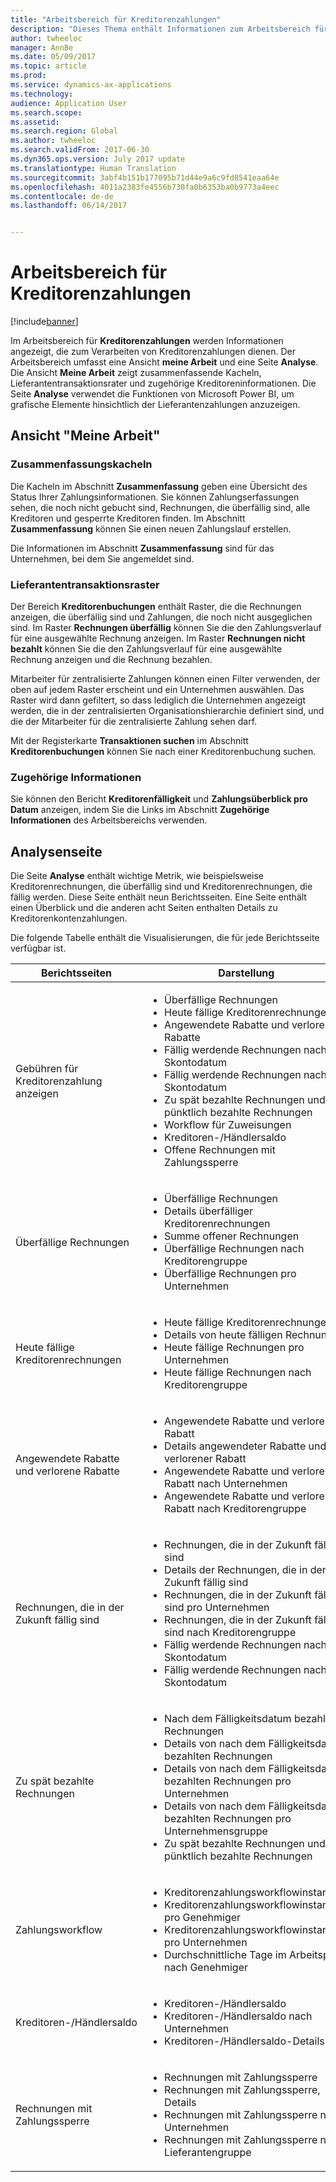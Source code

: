 ```yaml
---
title: "Arbeitsbereich für Kreditorenzahlungen"
description: "Dieses Thema enthält Informationen zum Arbeitsbereich für Kreditorenzahlungen. Im Arbeitsbereich für Kreditorenzahlungen werden Informationen angezeigt, die zum Verarbeiten von Kreditorenzahlungen dienen."
author: twheeloc
manager: AnnBe
ms.date: 05/09/2017
ms.topic: article
ms.prod: 
ms.service: dynamics-ax-applications
ms.technology: 
audience: Application User
ms.search.scope: 
ms.assetid: 
ms.search.region: Global
ms.author: twheeloc
ms.search.validFrom: 2017-06-30
ms.dyn365.ops.version: July 2017 update
ms.translationtype: Human Translation
ms.sourcegitcommit: 3abf4b151b177095b71d44e9a6c9fd8541eaa64e
ms.openlocfilehash: 4011a2383fe4556b730fa0b6353ba0b9773a4eec
ms.contentlocale: de-de
ms.lasthandoff: 06/14/2017


---
```


# <a name="vendor-payments-workspace"></a>Arbeitsbereich für Kreditorenzahlungen

[!include[banner](../includes/banner.md)]

Im Arbeitsbereich für **Kreditorenzahlungen** werden Informationen angezeigt, die zum Verarbeiten von Kreditorenzahlungen dienen. Der Arbeitsbereich umfasst eine Ansicht **meine Arbeit** und eine Seite **Analyse**. Die Ansicht **Meine Arbeit** zeigt zusammenfassende Kacheln, Lieferantentransaktionsrater und zugehörige Kreditoreninformationen. Die Seite **Analyse** verwendet die Funktionen von Microsoft Power BI, um grafische Elemente hinsichtlich der Lieferantenzahlungen anzuzeigen.

## <a name="my-work-view"></a>Ansicht "Meine Arbeit"

### <a name="summary-tiles"></a>Zusammenfassungskacheln

Die Kacheln im Abschnitt **Zusammenfassung** geben eine Übersicht des Status Ihrer Zahlungsinformationen. Sie können Zahlungserfassungen sehen, die noch nicht gebucht sind, Rechnungen, die überfällig sind, alle Kreditoren und gesperrte Kreditoren finden. Im Abschnitt **Zusammenfassung** können Sie einen neuen Zahlungslauf erstellen.

Die Informationen im Abschnitt **Zusammenfassung** sind für das Unternehmen, bei dem Sie angemeldet sind.

### <a name="vendor-transactions-grids"></a>Lieferantentransaktionsraster

Der Bereich **Kreditorenbuchungen** enthält Raster, die die Rechnungen anzeigen, die überfällig sind und Zahlungen, die noch nicht ausgeglichen sind. Im Raster **Rechnungen überfällig** können Sie die den Zahlungsverlauf für eine ausgewählte Rechnung anzeigen. Im Raster **Rechnungen nicht bezahlt** können Sie die den Zahlungsverlauf für eine ausgewählte Rechnung anzeigen und die Rechnung bezahlen.

Mitarbeiter für zentralisierte Zahlungen können einen Filter verwenden, der oben auf jedem Raster erscheint und ein Unternehmen auswählen. Das Raster wird dann gefiltert, so dass lediglich die Unternehmen angezeigt werden, die in der zentralisierten Organisationshierarchie definiert sind, und die der Mitarbeiter für die zentralisierte Zahlung sehen darf.

Mit der Registerkarte **Transaktionen suchen** im Abschnitt **Kreditorenbuchungen** können Sie nach einer Kreditorenbuchung suchen.

### <a name="related-information"></a>Zugehörige Informationen

Sie können den Bericht **Kreditorenfälligkeit** und **Zahlungsüberblick pro Datum** anzeigen, indem Sie die Links im Abschnitt **Zugehörige Informationen** des Arbeitsbereichs verwenden.

## <a name="analytics-page"></a>Analysenseite

Die Seite **Analyse** enthält wichtige Metrik, wie beispielsweise Kreditorenrechnungen, die überfällig sind und Kreditorenrechnungen, die fällig werden. Diese Seite enthält neun Berichtsseiten. Eine Seite enthält einen Überblick und die anderen acht Seiten enthalten Details zu Kreditorenkontenzahlungen.

Die folgende Tabelle enthält die Visualisierungen, die für jede Berichtsseite verfügbar ist.

| Berichtsseiten | Darstellung |
|-------------|---------------|
| Gebühren für Kreditorenzahlung anzeigen | <ul><li>Überfällige Rechnungen</li><li>Heute fällige Kreditorenrechnungen</li><li>Angewendete Rabatte und verlorene Rabatte</li><li>Fällig werdende Rechnungen nach Skontodatum</li><li>Fällig werdende Rechnungen nach Skontodatum</li><li>Zu spät bezahlte Rechnungen und pünktlich bezahlte Rechnungen</li><li>Workflow für Zuweisungen</li><li>Kreditoren-/Händlersaldo</li><li>Offene Rechnungen mit Zahlungssperre</li></ul> |
| Überfällige Rechnungen | <ul><li>Überfällige Rechnungen</li><li>Details überfälliger Kreditorenrechnungen</li><li>Summe offener Rechnungen</li><li>Überfällige Rechnungen nach Kreditorengruppe</li><li>Überfällige Rechnungen pro Unternehmen</li></ul> |
| Heute fällige Kreditorenrechnungen | <ul><li>Heute fällige Kreditorenrechnungen</li><li>Details von heute fälligen Rechnungen</li><li>Heute fällige Rechnungen pro Unternehmen</li><li>Heute fällige Rechnungen nach Kreditorengruppe</li></ul> |
| Angewendete Rabatte und verlorene Rabatte | <ul><li>Angewendete Rabatte und verlorener Rabatt</li><li>Details angewendeter Rabatte und verlorener Rabatt</li><li>Angewendete Rabatte und verlorener Rabatt nach Unternehmen</li><li>Angewendete Rabatte und verlorener Rabatt nach Kreditorengruppe</li></ul> |
| Rechnungen, die in der Zukunft fällig sind | <ul><li>Rechnungen, die in der Zukunft fällig sind</li><li>Details der Rechnungen, die in der Zukunft fällig sind</li><li>Rechnungen, die in der Zukunft fällig sind pro Unternehmen</li><li>Rechnungen, die in der Zukunft fällig sind nach Kreditorengruppe</li><li>Fällig werdende Rechnungen nach Skontodatum</li><li>Fällig werdende Rechnungen nach Skontodatum</li></ul> |
| Zu spät bezahlte Rechnungen | <ul><li>Nach dem Fälligkeitsdatum bezahlte Rechnungen</li><li>Details von nach dem Fälligkeitsdatum bezahlten Rechnungen</li><li>Details von nach dem Fälligkeitsdatum bezahlten Rechnungen pro Unternehmen</li><li>Details von nach dem Fälligkeitsdatum bezahlten Rechnungen pro Unternehmensgruppe</li><li>Zu spät bezahlte Rechnungen und pünktlich bezahlte Rechnungen</li></ul> |
| Zahlungsworkflow | <ul><li>Kreditorenzahlungsworkflowinstanzen</li><li>Kreditorenzahlungsworkflowinstanzen pro Genehmiger</li><li>Kreditorenzahlungsworkflowinstanzen pro Unternehmen</li><li>Durchschnittliche Tage im Arbeitsplan nach Genehmiger</li></ul> |
| Kreditoren-/Händlersaldo | <ul><li>Kreditoren-/Händlersaldo</li><li>Kreditoren-/Händlersaldo nach Unternehmen</li><li>Kreditoren-/Händlersaldo-Details</li></ul> |
| Rechnungen mit Zahlungssperre | <ul><li>Rechnungen mit Zahlungssperre</li><li>Rechnungen mit Zahlungssperre, Details</li><li>Rechnungen mit Zahlungssperre nach Unternehmen</li><li>Rechnungen mit Zahlungssperre nach Lieferantengruppe</li></ul> |

